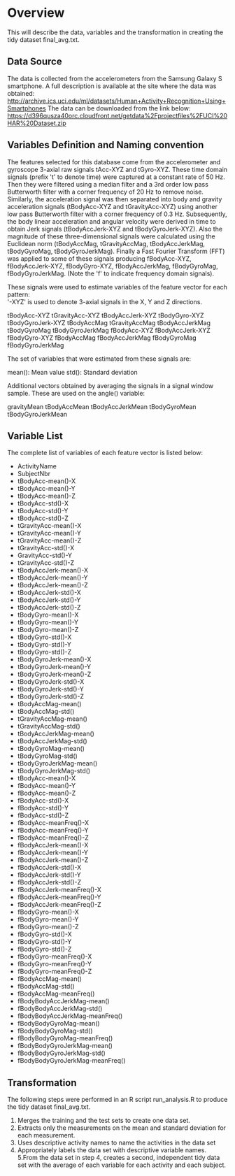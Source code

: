 Overview
========
This will describe the data, variables and the transformation in creating the tidy dataset final_avg.txt.

Data Source
-----------
The data is collected from the accelerometers from the Samsung Galaxy S smartphone.
A full description is available at the site where the data was obtained: 
http://archive.ics.uci.edu/ml/datasets/Human+Activity+Recognition+Using+Smartphones
The data can be downloaded from the link below:
https://d396qusza40orc.cloudfront.net/getdata%2Fprojectfiles%2FUCI%20HAR%20Dataset.zip

Variables Definition and Naming convention
------------------------------------------
The features selected for this database come from the accelerometer and gyroscope 3-axial raw signals tAcc-XYZ and tGyro-XYZ. These time domain signals (prefix 't' to denote time) were captured at a constant rate of 50 Hz. Then they were filtered using a median filter and a 3rd order low pass Butterworth filter with a corner frequency of 20 Hz to remove noise. Similarly, the acceleration signal was then separated into body and gravity acceleration signals (tBodyAcc-XYZ and tGravityAcc-XYZ) using another low pass Butterworth filter with a corner frequency of 0.3 Hz. 
Subsequently, the body linear acceleration and angular velocity were derived in time to obtain Jerk signals (tBodyAccJerk-XYZ and tBodyGyroJerk-XYZ). Also the magnitude of these three-dimensional signals were calculated using the Euclidean norm (tBodyAccMag, tGravityAccMag, tBodyAccJerkMag, tBodyGyroMag, tBodyGyroJerkMag). 
Finally a Fast Fourier Transform (FFT) was applied to some of these signals producing fBodyAcc-XYZ, fBodyAccJerk-XYZ, fBodyGyro-XYZ, fBodyAccJerkMag, fBodyGyroMag, fBodyGyroJerkMag. (Note the 'f' to indicate frequency domain signals). 

These signals were used to estimate variables of the feature vector for each pattern:  
'-XYZ' is used to denote 3-axial signals in the X, Y and Z directions.

tBodyAcc-XYZ
tGravityAcc-XYZ
tBodyAccJerk-XYZ
tBodyGyro-XYZ
tBodyGyroJerk-XYZ
tBodyAccMag
tGravityAccMag
tBodyAccJerkMag
tBodyGyroMag
tBodyGyroJerkMag
fBodyAcc-XYZ
fBodyAccJerk-XYZ
fBodyGyro-XYZ
fBodyAccMag
fBodyAccJerkMag
fBodyGyroMag
fBodyGyroJerkMag

The set of variables that were estimated from these signals are: 

mean(): Mean value
std(): Standard deviation

Additional vectors obtained by averaging the signals in a signal window sample. These are used on the angle() variable:

gravityMean
tBodyAccMean
tBodyAccJerkMean
tBodyGyroMean
tBodyGyroJerkMean

Variable List
-------------
The complete list of variables of each feature vector is listed below:

* ActivityName
* SubjectNbr                      
* tBodyAcc-mean()-X
* tBodyAcc-mean()-Y              
* tBodyAcc-mean()-Z
* tBodyAcc-std()-X               
* tBodyAcc-std()-Y
* tBodyAcc-std()-Z               
* tGravityAcc-mean()-X
* tGravityAcc-mean()-Y           
* tGravityAcc-mean()-Z
* tGravityAcc-std()-X            
* GravityAcc-std()-Y
* tGravityAcc-std()-Z            
* tBodyAccJerk-mean()-X
* tBodyAccJerk-mean()-Y          
* tBodyAccJerk-mean()-Z
* tBodyAccJerk-std()-X           
* tBodyAccJerk-std()-Y
* tBodyAccJerk-std()-Z           
* tBodyGyro-mean()-X
* tBodyGyro-mean()-Y             
* tBodyGyro-mean()-Z
* tBodyGyro-std()-X              
* tBodyGyro-std()-Y
* tBodyGyro-std()-Z              
* tBodyGyroJerk-mean()-X
* tBodyGyroJerk-mean()-Y         
* tBodyGyroJerk-mean()-Z
* tBodyGyroJerk-std()-X          
* tBodyGyroJerk-std()-Y
* tBodyGyroJerk-std()-Z          
* tBodyAccMag-mean()
* tBodyAccMag-std()              
* tGravityAccMag-mean()
* tGravityAccMag-std()           
* tBodyAccJerkMag-mean()
* tBodyAccJerkMag-std()          
* tBodyGyroMag-mean()
* tBodyGyroMag-std()             
* tBodyGyroJerkMag-mean()
* tBodyGyroJerkMag-std()         
* tBodyAcc-mean()-X
* fBodyAcc-mean()-Y              
* fBodyAcc-mean()-Z
* fBodyAcc-std()-X               
* fBodyAcc-std()-Y
* fBodyAcc-std()-Z               
* fBodyAcc-meanFreq()-X
* fBodyAcc-meanFreq()-Y          
* fBodyAcc-meanFreq()-Z
* fBodyAccJerk-mean()-X          
* fBodyAccJerk-mean()-Y
* fBodyAccJerk-mean()-Z          
* fBodyAccJerk-std()-X            
* fBodyAccJerk-std()-Y           
* fBodyAccJerk-std()-Z    
* fBodyAccJerk-meanFreq()-X      
* fBodyAccJerk-meanFreq()-Y     
* fBodyAccJerk-meanFreq()-Z      
* fBodyGyro-mean()-X    
* fBodyGyro-mean()-Y             
* fBodyGyro-mean()-Z  
* fBodyGyro-std()-X              
* fBodyGyro-std()-Y   
* fBodyGyro-std()-Z              
* fBodyGyro-meanFreq()-X
* fBodyGyro-meanFreq()-Y         
* fBodyGyro-meanFreq()-Z    
* fBodyAccMag-mean()             
* fBodyAccMag-std()   
* fBodyAccMag-meanFreq()         
* fBodyBodyAccJerkMag-mean()  
* fBodyBodyAccJerkMag-std()      
* fBodyBodyAccJerkMag-meanFreq()
* fBodyBodyGyroMag-mean()        
* fBodyBodyGyroMag-std() 
* fBodyBodyGyroMag-meanFreq()    
* fBodyBodyGyroJerkMag-mean()
* fBodyBodyGyroJerkMag-std()     
* fBodyBodyGyroJerkMag-meanFreq()

Transformation
--------------
The following steps were performed in an R script run_analysis.R to produce the tidy dataset final_avg.txt.

1. Merges the training and the test sets to create one data set.
2. Extracts only the measurements on the mean and standard deviation for each measurement. 
3. Uses descriptive activity names to name the activities in the data set
4. Appropriately labels the data set with descriptive variable names. 
5.From the data set in step 4, creates a second, independent tidy data set 
with the average of each variable for each activity and each subject.


